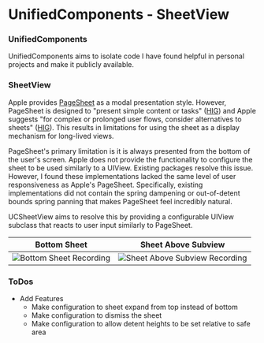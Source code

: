 # UnifiedComponents - SheetView

### UnifiedComponents
UnifiedComponents aims to isolate code I have found helpful in personal projects and make it publicly available.

### SheetView
Apple provides [PageSheet](https://developer.apple.com/documentation/uikit/uimodalpresentationstyle/pagesheet) as a modal presentation style. However, PageSheet is designed to "present simple content or tasks" ([HIG](https://developer.apple.com/design/human-interface-guidelines/sheets)) and Apple suggests "for complex or prolonged user flows, consider alternatives to sheets" ([HIG](https://developer.apple.com/design/human-interface-guidelines/sheets)). This results in limitations for using the sheet as a display mechanism for long-lived views.

PageSheet's primary limitation is it is always presented from the bottom of the user's screen. Apple does not provide the functionality to configure the sheet to be used similarly to a UIView. Existing packages resolve this issue. However, I found these implementations lacked the same level of user responsiveness as Apple's PageSheet. Specifically, existing implementations did not contain the spring dampening or out-of-detent bounds spring panning that makes PageSheet feel incredibly natural.

UCSheetView aims to resolve this by providing a configurable UIView subclass that reacts to user input similarly to PageSheet.

| Bottom Sheet | Sheet Above Subview |
|-|-|
|![Bottom Sheet Recording](https://github.com/user-attachments/assets/9757647e-392d-4170-aaa1-92997bc1dc70)|![Sheet Above Subview Recording](https://github.com/user-attachments/assets/1a7cac45-96f0-4663-b706-3b5c9bb848a0)|



### ToDos
- Add Features
  - Make configuration to sheet expand from top instead of bottom
  - Make configuration to dismiss the sheet
  - Make configuration to allow detent heights to be set relative to safe area
